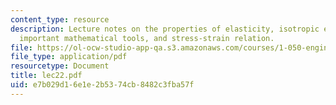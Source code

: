 ```yaml
---
content_type: resource
description: Lecture notes on the properties of elasticity, isotropic elasticity,
  important mathematical tools, and stress-strain relation.
file: https://ol-ocw-studio-app-qa.s3.amazonaws.com/courses/1-050-engineering-mechanics-i-fall-2007/e7b029d16e1e2b5374cb8482c3fba57f_lec22.pdf
file_type: application/pdf
resourcetype: Document
title: lec22.pdf
uid: e7b029d1-6e1e-2b53-74cb-8482c3fba57f
---
```

